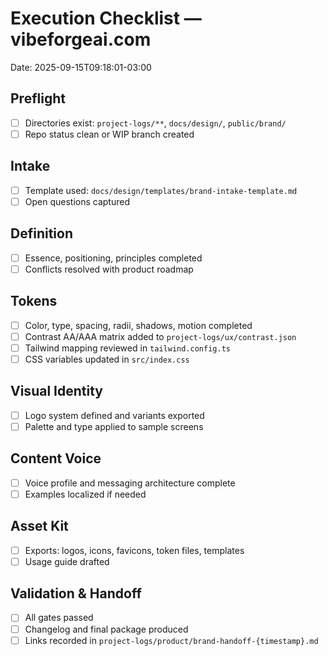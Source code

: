 # Execution Checklist — vibeforgeai.com

Date: 2025-09-15T09:18:01-03:00

## Preflight
- [ ] Directories exist: `project-logs/**`, `docs/design/`, `public/brand/`
- [ ] Repo status clean or WIP branch created

## Intake
- [ ] Template used: `docs/design/templates/brand-intake-template.md`
- [ ] Open questions captured

## Definition
- [ ] Essence, positioning, principles completed
- [ ] Conflicts resolved with product roadmap

## Tokens
- [ ] Color, type, spacing, radii, shadows, motion completed
- [ ] Contrast AA/AAA matrix added to `project-logs/ux/contrast.json`
- [ ] Tailwind mapping reviewed in `tailwind.config.ts`
- [ ] CSS variables updated in `src/index.css`

## Visual Identity
- [ ] Logo system defined and variants exported
- [ ] Palette and type applied to sample screens

## Content Voice
- [ ] Voice profile and messaging architecture complete
- [ ] Examples localized if needed

## Asset Kit
- [ ] Exports: logos, icons, favicons, token files, templates
- [ ] Usage guide drafted

## Validation & Handoff
- [ ] All gates passed
- [ ] Changelog and final package produced
- [ ] Links recorded in `project-logs/product/brand-handoff-{timestamp}.md`
